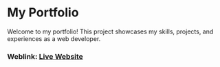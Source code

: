 # My Portfolio

Welcome to my portfolio! This project showcases my skills, projects, and experiences as a web developer.

### Weblink: [Live Website](https://portfolio-website-omjadhav.vercel.app/)

